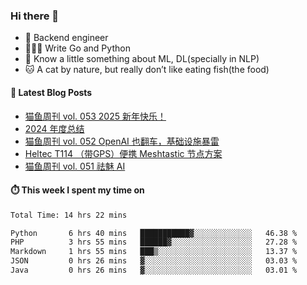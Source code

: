 ### Hi there 👋

- 🔧 Backend engineer
- 👨🏻‍💻 Write Go and Python
- 🔭 Know a little something about ML, DL(specially in NLP)
- 🐱 A cat by nature, but really don’t like eating fish(the food)

#### 📖 Latest Blog Posts
<!-- BLOG-POST-LIST:START -->
- [猫鱼周刊 vol. 053 2025 新年快乐！](https://ameow.xyz/archives/weekly-053)
- [2024 年度总结](https://ameow.xyz/archives/2024-wrapup)
- [猫鱼周刊 vol. 052 OpenAI 也翻车，基础设施暴雷](https://ameow.xyz/archives/weekly-052)
- [Heltec T114 （带GPS）便携 Meshtastic 节点方案](https://ameow.xyz/archives/meshtastic-heltec-t114)
- [猫鱼周刊 vol. 051 祛魅 AI](https://ameow.xyz/archives/weekly-051)
<!-- BLOG-POST-LIST:END -->

#### ⏱️ This week I spent my time on
<!--START_SECTION:waka-->

```txt
Total Time: 14 hrs 22 mins

Python       6 hrs 40 mins   ███████████▓░░░░░░░░░░░░░   46.38 %
PHP          3 hrs 55 mins   ██████▓░░░░░░░░░░░░░░░░░░   27.28 %
Markdown     1 hrs 55 mins   ███▒░░░░░░░░░░░░░░░░░░░░░   13.37 %
JSON         0 hrs 26 mins   ▓░░░░░░░░░░░░░░░░░░░░░░░░   03.03 %
Java         0 hrs 26 mins   ▓░░░░░░░░░░░░░░░░░░░░░░░░   03.01 %
```

<!--END_SECTION:waka-->

<!--
**LeslieLeung/LeslieLeung** is a ✨ _special_ ✨ repository because its `README.md` (this file) appears on your GitHub profile.

Here are some ideas to get you started:

- 🔭 I’m currently working on ...
- 🌱 I’m currently learning ...
- 👯 I’m looking to collaborate on ...
- 🤔 I’m looking for help with ...
- 💬 Ask me about ...
- 📫 How to reach me: ...
- 😄 Pronouns: ...
- ⚡ Fun fact: ...
-->

